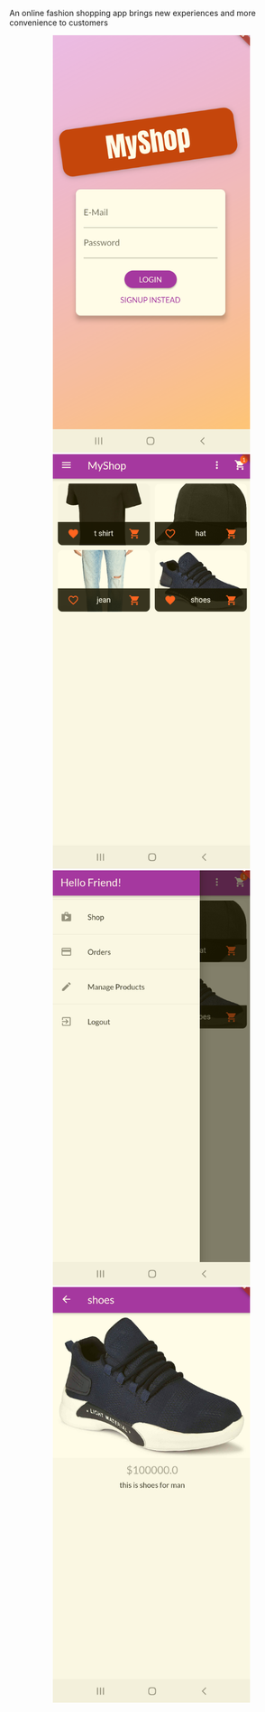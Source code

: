 An online fashion shopping app brings new experiences and more convenience to customers

<p align="center">
  <img src="https://github.com/truongmt273/Shop-App-Flutter/blob/master/ui_1.png" width="350" title="UI 1"></br>
  <img src="https://github.com/truongmt273/Shop-App-Flutter/blob/master/ui_2.png" width="350" title="UI 2"></br>
  <img src="https://github.com/truongmt273/Shop-App-Flutter/blob/master/ui_3.png" width="350" title="UI 3"></br>
  <img src="https://github.com/truongmt273/Shop-App-Flutter/blob/master/ui_4.png" width="350" title="UI 4">
</p>
